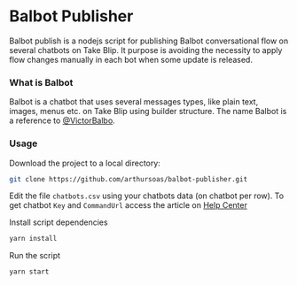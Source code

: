 # Balbot Publisher

Balbot publish is a nodejs script for publishing Balbot conversational flow on several chatbots on Take Blip.
It purpose is avoiding the necessity to apply flow changes manually in each bot when some update is released.

### What is Balbot

Balbot is a chatbot that uses several messages types, like plain text, images, menus etc. on Take Blip using builder structure. The name Balbot is a reference to [@VictorBalbo](https://github.com/VictorBalbo).

### Usage

Download the project to a local directory:
```sh
git clone https://github.com/arthursoas/balbot-publisher.git
```

Edit the file `chatbots.csv` using your chatbots data (on chatbot per row). To get chatbot `Key` and `CommandUrl` access the article on [Help Center](https://help.blip.ai/docs/en/api-sdks/como-encontrar-a-api-key-do-meu-bot/#docsNav)

Install script dependencies
```sh
yarn install
```

Run the script
```sh
yarn start
```
